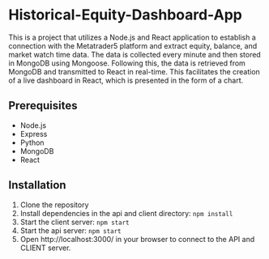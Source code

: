 # Historical-Equity-Dashboard-App

This is a project that utilizes a Node.js and React application to establish a connection with the Metatrader5 platform and extract equity, balance, and market watch time data. The data is collected every minute and then stored in MongoDB using Mongoose. Following this, the data is retrieved from MongoDB and transmitted to React in real-time. This facilitates the creation of a live dashboard in React, which is presented in the form of a chart.

## Prerequisites

- Node.js
- Express
- Python
- MongoDB
- React

## Installation

1. Clone the repository
2. Install dependencies in the api and client directory: `npm install`
3. Start the client server: `npm start`
5. Start the api server: `npm start`
4. Open http://localhost:3000/ in your browser to connect to the API and CLIENT server.
